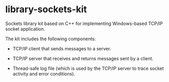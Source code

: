 library-sockets-kit
===================

Sockets library kit based on C++ for implementing Windows-based TCP/IP socket application.

The kit includes the following components:

* TCP/IP client that sends messages to a server.

* TCP/IP server that receives and returns messages sent by a client.

* Thread-safe log file (which is used by the TCP/IP server to trace socket activity and error conditions).

